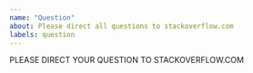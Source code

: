 ```yaml
---
name: "Question"
about: Please direct all questions to stackoverflow.com
labels: question
---
```


<!-- Please direct your questions to stackoverflow.com and use the flowtype tag.
  We will close any questions opened on this repo.
-->


PLEASE DIRECT YOUR QUESTION TO STACKOVERFLOW.COM
